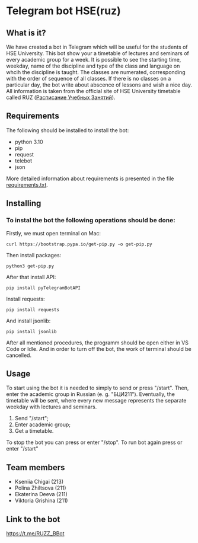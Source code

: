# Telegram bot HSE(ruz)
## What is it?
We have created a bot in Telegram which will be useful for the students of HSE University. This bot show your a timetable of lectures and seminars of every academic group for a week. It is possible to see the starting time, weekday, name of the discipline and type of the class and language on whcih the discipline is taught. The classes are numerated, corresponding with the order of sequence of all classes. If there is no classes on a particular day, the bot write about abscence of lessons and wish a nice day. All information is taken from the official site of HSE University timetable called RUZ ([Расписание Учебных Занятий](https://ruz.hse.ru/)).
## Requirements
The following should be installed to install the bot: 
- python 3.10
- pip
- request 
- telebot 
- json 

More detailed information about requirements is presented in the file [requirements.txt](https://github.com/kseniiachigai/Project/blob/main/requirements.txt).
## Installing
### To instal the bot the following operations should be done:
Firstly, we must open terminal on Mac:
```
curl https://bootstrap.pypa.io/get-pip.py -o get-pip.py
```
Then install packages:
```
python3 get-pip.py
```
After that install API:
```
pip install pyTelegramBotAPI
```
Install requests:
```
pip install requests
```
And install jsonlib:
```
pip install jsonlib
```
After all mentioned procedures, the programm should be open either in VS Code or Idle. And in order to turn off the bot, the work of terminal should be cancelled.
## Usage 
To start using the bot it is needed to simply to send or press "/start". Then, enter the academic group in Russian (e. g. "БЦИ211"). Eventually, the timetable will be sent, where every new message represents the separate weekday with lectures and seminars.
1. Send "/start";
2. Enter academic group;
3. Get a timetable.

To stop the bot you can press or enter "/stop". To run bot again press or enter "/start"
## Team members
- Kseniia Chigai (213)
- Polina Zhiltsova (211)
- Ekaterina Deeva (211)
- Viktoria Grishina (211)
## Link to the bot
https://t.me/RUZZ_BBot
